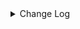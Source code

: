 <details><summary> Change Log </summary>

| Change | Commit | Version |
| --- | --- | --- |
|[Improve][API] Optimize the enumerator API semantics and reduce lock calls at the connector level (#9671)|https://github.com/apache/seatunnel/commit/9212a77140|2.3.12|
|[Feature][connector-hive] hive sink connector support overwrite mode #7843 (#7891)|https://github.com/apache/seatunnel/commit/6fafe6f4d3|2.3.12|
|[Fix][Connector-V2] Fix hive client thread unsafe (#9282)|https://github.com/apache/seatunnel/commit/5dc25897a9|2.3.11|
|[improve] update file connectors config (#9034)|https://github.com/apache/seatunnel/commit/8041d59dc2|2.3.11|
|[Improve] Refactor file enumerator to prevent duplicate put split (#8989)|https://github.com/apache/seatunnel/commit/fdf1beae9c|2.3.11|
|Revert &quot; [improve] update localfile connector config&quot; (#9018)|https://github.com/apache/seatunnel/commit/cdc79e13ad|2.3.10|
| [improve] update localfile connector config (#8765)|https://github.com/apache/seatunnel/commit/def369a85f|2.3.10|
|[Improve][connector-hive] Improved hive file allocation algorithm for subtasks (#8876)|https://github.com/apache/seatunnel/commit/89d1878ade|2.3.10|
|[Improve] restruct connector common options (#8634)|https://github.com/apache/seatunnel/commit/f3499a6eeb|2.3.10|
|[Fix][Hive] Writing parquet files supports the optional timestamp int96 (#8509)|https://github.com/apache/seatunnel/commit/856aea1952|2.3.10|
|[Fix] Set all snappy dependency use one version (#8423)|https://github.com/apache/seatunnel/commit/3ac977c8d3|2.3.9|
|[Fix][Connector-V2] Fix hive krb5 path not work (#8228)|https://github.com/apache/seatunnel/commit/e18a4d07b4|2.3.9|
|[Improve][dist]add shade check rule (#8136)|https://github.com/apache/seatunnel/commit/51ef800016|2.3.9|
|[Feature][File] Support config null format for text file read (#8109)|https://github.com/apache/seatunnel/commit/2dbf02df47|2.3.9|
|[Improve][API] Unified tables_configs and table_list (#8100)|https://github.com/apache/seatunnel/commit/84c0b8d660|2.3.9|
|[Feature][Core] Rename `result_table_name`/`source_table_name` to `plugin_input/plugin_output` (#8072)|https://github.com/apache/seatunnel/commit/c7bbd322db|2.3.9|
|[Feature][E2E] Add hive3 e2e test case (#8003)|https://github.com/apache/seatunnel/commit/9a24fac2c4|2.3.9|
|[Improve][Connector-V2] Change File Read/WriteStrategy `setSeaTunnelRowTypeInfo` to `setCatalogTable` (#7829)|https://github.com/apache/seatunnel/commit/6b5f74e524|2.3.9|
|[Feature][Restapi] Allow metrics information to be associated to logical plan nodes (#7786)|https://github.com/apache/seatunnel/commit/6b7c53d03c|2.3.9|
|[Improve][Zeta] Split the classloader of task group (#7580)|https://github.com/apache/seatunnel/commit/3be0d1cc61|2.3.8|
|[Feature][Core] Support using upstream table placeholders in sink options and auto replacement (#7131)|https://github.com/apache/seatunnel/commit/c4ca74122c|2.3.6|
|[Improve][Hive] Close resources when exception occurs (#7205)|https://github.com/apache/seatunnel/commit/561171528b|2.3.6|
|[Hotfix][Hive Connector] Fix Hive hdfs-site.xml and hive-site.xml not be load error (#7069)|https://github.com/apache/seatunnel/commit/c23a577f34|2.3.6|
|Fix hive load hive_site_path and hdfs_site_path too late (#7017)|https://github.com/apache/seatunnel/commit/e2578a5b4d|2.3.6|
|[Bug] [connector-hive] Eanble login with kerberos for hive (#6893)|https://github.com/apache/seatunnel/commit/26e433e472|2.3.6|
|[Feature][S3 File] Make S3 File Connector support multiple table write (#6698)|https://github.com/apache/seatunnel/commit/8f2049b2f1|2.3.6|
|[Feature] Hive Source/Sink support multiple table (#5929)|https://github.com/apache/seatunnel/commit/4d9287fce4|2.3.6|
|[Improve][Hive] udpate hive3 version (#6699)|https://github.com/apache/seatunnel/commit/1184c05c29|2.3.6|
|[HiveSink]Fix the risk of resource leakage. (#6721)|https://github.com/apache/seatunnel/commit/c23804f13b|2.3.6|
|[Improve][Connector-v2] The hive connector support multiple filesystem (#6648)|https://github.com/apache/seatunnel/commit/8a4c01fe35|2.3.6|
|[Fix][Connector-V2] Fix add hive partition error when partition already existed (#6577)|https://github.com/apache/seatunnel/commit/2a0a0b9d19|2.3.5|
|Fix HiveMetaStoreProxy#enableKerberos will return true if doesn&#x27;t enable kerberos (#6307)|https://github.com/apache/seatunnel/commit/1dad6f7061|2.3.4|
|[Feature][Engine] Unify job env parameters (#6003)|https://github.com/apache/seatunnel/commit/2410ab38f0|2.3.4|
|[Refactor][File Connector] Put Multiple Table File API to File Base Module (#6033)|https://github.com/apache/seatunnel/commit/c324d663b4|2.3.4|
|Support using multiple hadoop account (#5903)|https://github.com/apache/seatunnel/commit/d69d88d1aa|2.3.4|
|[Improve][Common] Introduce new error define rule (#5793)|https://github.com/apache/seatunnel/commit/9d1b2582b2|2.3.4|
|Support config column/primaryKey/constraintKey in schema (#5564)|https://github.com/apache/seatunnel/commit/eac76b4e50|2.3.4|
|[Hotfix][Connector-V2][Hive] fix the bug that hive-site.xml can not be injected in HiveConf (#5261)|https://github.com/apache/seatunnel/commit/04ce22ac1e|2.3.4|
|[Improve][Connector-v2][HiveSink]remove drop partition when abort. (#4940)|https://github.com/apache/seatunnel/commit/edef87b523|2.3.3|
|[feature][web] hive add option because web need (#5154)|https://github.com/apache/seatunnel/commit/5e1511ff0d|2.3.3|
|[Hotfix][Connector-V2][Hive] Support user-defined hive-site.xml (#4965)|https://github.com/apache/seatunnel/commit/2a064bcdb0|2.3.3|
|Change file type to file_format_type in file source/sink (#4249)|https://github.com/apache/seatunnel/commit/973a2fae3c|2.3.1|
|[hotfix] fixed schema options import error|https://github.com/apache/seatunnel/commit/656805f2df|2.3.1|
|[chore] Code format with spotless plugin.|https://github.com/apache/seatunnel/commit/291214ad6f|2.3.1|
|Merge branch &#x27;dev&#x27; into merge/cdc|https://github.com/apache/seatunnel/commit/4324ee1912|2.3.1|
|[Improve][Project] Code format with spotless plugin.|https://github.com/apache/seatunnel/commit/423b583038|2.3.1|
|[Imprve][Connector-V2][Hive] Support read text table &amp; Column projection (#4105)|https://github.com/apache/seatunnel/commit/717620f542|2.3.1|
|[Hotfix][Connector-V2][Hive] Fix hive unknownhost (#4141)|https://github.com/apache/seatunnel/commit/f1a1dfe4af|2.3.1|
|[Improve][build] Give the maven module a human readable name (#4114)|https://github.com/apache/seatunnel/commit/d7cd601051|2.3.1|
|[Improve][Project] Code format with spotless plugin. (#4101)|https://github.com/apache/seatunnel/commit/a2ab166561|2.3.1|
|[Improve][Connector-V2][Hive] Support assign partitions (#3842)|https://github.com/apache/seatunnel/commit/6a4a850b4c|2.3.1|
|[Improve][Connector-V2][Hive] Improve config check logic (#3886)|https://github.com/apache/seatunnel/commit/b4348f6f44|2.3.1|
|[Feature][Connector-V2] Support kerberos in hive and hdfs file connector (#3840)|https://github.com/apache/seatunnel/commit/055ad9d836|2.3.1|
|[Feature][Connector] add get source method to all source connector (#3846)|https://github.com/apache/seatunnel/commit/417178fb84|2.3.1|
|[Improve][Connector-V2] The log outputs detailed exception stack information (#3805)|https://github.com/apache/seatunnel/commit/d0c6217f27|2.3.1|
|[Feature][Shade] Add seatunnel hadoop3 uber (#3755)|https://github.com/apache/seatunnel/commit/5a024bdf8f|2.3.0|
|[Feature][Connector-V2][File] Optimize filesystem utils (#3749)|https://github.com/apache/seatunnel/commit/ac4e880fb5|2.3.0|
|[Hotfix][OptionRule] Fix option rule about all connectors (#3592)|https://github.com/apache/seatunnel/commit/226dc6a119|2.3.0|
|[Hotfix][Connector-V2][Hive] Fix npe of getting file system (#3506)|https://github.com/apache/seatunnel/commit/e1fc3d1b01|2.3.0|
|[Improve][Connector-V2][Hive] Unified exceptions for hive source &amp; sink connector (#3541)|https://github.com/apache/seatunnel/commit/12c0fb91d2|2.3.0|
|[Feature][Connector-V2][File] Add option and factory for file connectors (#3375)|https://github.com/apache/seatunnel/commit/db286e8631|2.3.0|
|[Hotfix][Connector-V2][Hive] Fix the bug that when write data to hive throws NullPointerException (#3258)|https://github.com/apache/seatunnel/commit/777bf6b42e|2.3.0|
|[Improve][Connector-V2][Hive] Hive Sink Support msck partitions (#3133)|https://github.com/apache/seatunnel/commit/a8738ef3c4|2.3.0-beta|
|unify `flatten-maven-plugin` version (#3078)|https://github.com/apache/seatunnel/commit/ed743fddcc|2.3.0-beta|
|[Engine][Merge] fix merge problem|https://github.com/apache/seatunnel/commit/0e9ceeefc9|2.3.0-beta|
|Merge remote-tracking branch &#x27;upstream/dev&#x27; into st-engine|https://github.com/apache/seatunnel/commit/ca80df779a|2.3.0-beta|
|update hive.metastore.version to hive.exec.version (#2879)|https://github.com/apache/seatunnel/commit/018ee0a3db|2.2.0-beta|
|[Bug][Connector-V2] Fix hive sink bug (#2870)|https://github.com/apache/seatunnel/commit/d661fa011e|2.2.0-beta|
|[Fix][Connector-V2] Fix HiveSource Connector read orc table error (#2845)|https://github.com/apache/seatunnel/commit/61720306e7|2.2.0-beta|
|[Bug][Connector-V2] Fix hive source text table name (#2797)|https://github.com/apache/seatunnel/commit/563637ebd1|2.2.0-beta|
|[Improve][Connector-V2] Refactor hive source &amp; sink connector (#2708)|https://github.com/apache/seatunnel/commit/a357dca365|2.2.0-beta|
|[DEV][Api] Replace SeaTunnelContext with JobContext and remove singleton pattern (#2706) (#2731)|https://github.com/apache/seatunnel/commit/e8929ab605|2.3.0-beta|
|[DEV][Api] Replace SeaTunnelContext with JobContext and remove singleton pattern (#2706)|https://github.com/apache/seatunnel/commit/cbf82f755c|2.2.0-beta|
|[#2606]Dependency management split (#2630)|https://github.com/apache/seatunnel/commit/fc047be69b|2.2.0-beta|
|[Improve][Connector-V2] Refactor the package of hdfs file connector (#2402)|https://github.com/apache/seatunnel/commit/87d0624c5b|2.2.0-beta|
|[Feature][Connector-V2] Add orc file support in connector hive sink (#2311) (#2374)|https://github.com/apache/seatunnel/commit/81cb80c050|2.2.0-beta|
|[improve][UT] Upgrade junit to 5.+ (#2305)|https://github.com/apache/seatunnel/commit/362319ff3e|2.2.0-beta|
|Decide table format using outputFormat in HiveSinkConfig #2303|https://github.com/apache/seatunnel/commit/3a2586f6dc|2.2.0-beta|
|[Feature][Connector-V2-Hive] Add parquet file format support to Hive Sink (#2310)|https://github.com/apache/seatunnel/commit/4ab3c21b8d|2.2.0-beta|
|Add BaseHiveCommitInfo for common hive commit info (#2306)|https://github.com/apache/seatunnel/commit/0d2f6f4d7c|2.2.0-beta|
|Remove same code to independent method in HiveSinkWriter (#2307)|https://github.com/apache/seatunnel/commit/e99e6ee726|2.2.0-beta|
|Avoid potential null pointer risk in HiveSinkWriter#snapshotState (#2302)|https://github.com/apache/seatunnel/commit/e7d817f7d2|2.2.0-beta|
|[Connector-V2] Add file type check logic in hive connector (#2275)|https://github.com/apache/seatunnel/commit/5488337c67|2.2.0-beta|
|[Connector-V2] Add parquet file reader for Hive Source Connector (#2199) (#2237)|https://github.com/apache/seatunnel/commit/59db97ed34|2.2.0-beta|
|Merge from dev to st-engine (#2243)|https://github.com/apache/seatunnel/commit/41e530afd5|2.3.0-beta|
|StateT of SeaTunnelSource should extend `Serializable` (#2214)|https://github.com/apache/seatunnel/commit/8c426ef850|2.2.0-beta|
|[Bug][connector-hive] filter &#x27;_SUCCESS&#x27; file in file list (#2235) (#2236)|https://github.com/apache/seatunnel/commit/db04651523|2.2.0-beta|
|[Bug][hive-connector-v2] Resolve the schema inconsistency bug (#2229) (#2230)|https://github.com/apache/seatunnel/commit/62ca075915|2.2.0-beta|
|[Bug][spark-connector-v2-example] fix the bug of no class found. (#2191) (#2192)|https://github.com/apache/seatunnel/commit/5dbc2df17e|2.2.0-beta|
|[Connector-V2] Add Hive sink connector v2 (#2158)|https://github.com/apache/seatunnel/commit/23ad4ee735|2.2.0-beta|
|[Connector-V2] Add File Sink Connector (#2117)|https://github.com/apache/seatunnel/commit/e2283da64f|2.2.0-beta|
|[Connector-V2]Hive Source (#2123)|https://github.com/apache/seatunnel/commit/ffcf3f59e2|2.2.0-beta|
|[api-draft][Optimize] Optimize module name (#2062)|https://github.com/apache/seatunnel/commit/f79e3112b1|2.2.0-beta|

</details>

